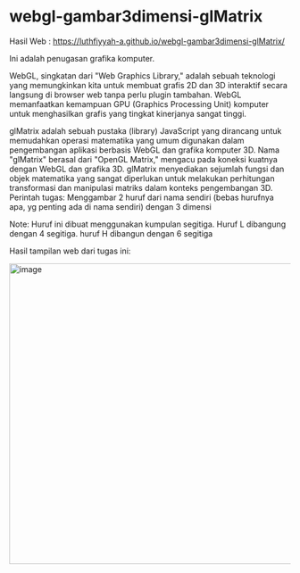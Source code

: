 ﻿# webgl-gambar3dimensi-glMatrix

Hasil Web : https://luthfiyyah-a.github.io/webgl-gambar3dimensi-glMatrix/

Ini adalah penugasan grafika komputer.

WebGL, singkatan dari "Web Graphics Library," adalah sebuah teknologi yang memungkinkan kita untuk membuat grafis 2D dan 3D interaktif secara langsung di browser web tanpa perlu plugin tambahan. WebGL memanfaatkan kemampuan GPU (Graphics Processing Unit) komputer untuk menghasilkan grafis yang tingkat kinerjanya sangat tinggi.

glMatrix adalah sebuah pustaka (library) JavaScript yang dirancang untuk memudahkan operasi matematika yang umum digunakan dalam pengembangan aplikasi berbasis WebGL dan grafika komputer 3D. Nama "glMatrix" berasal dari "OpenGL Matrix," mengacu pada koneksi kuatnya dengan WebGL dan grafika 3D. glMatrix menyediakan sejumlah fungsi dan objek matematika yang sangat diperlukan untuk melakukan perhitungan transformasi dan manipulasi matriks dalam konteks pengembangan 3D. Perintah tugas: Menggambar 2 huruf dari nama sendiri (bebas hurufnya apa, yg penting ada di nama sendiri) dengan 3 dimensi

Note: Huruf ini dibuat menggunakan kumpulan segitiga. Huruf L dibangung dengan 4 segitiga. huruf H dibangun dengan 6 segitiga

Hasil tampilan web dari tugas ini:

 <img width="539" alt="image" src="https://github.com/luthfiyyah-a/webgl-gambar3dimensi-glMatrix/assets/79054230/a5dd671a-98a0-43c4-813e-6ae9bd306f52">

